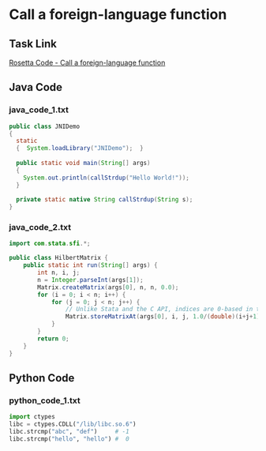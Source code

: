 # Call a foreign-language function

## Task Link
[Rosetta Code - Call a foreign-language function](https://rosettacode.org/wiki/Call_a_foreign-language_function)

## Java Code
### java_code_1.txt
```java
public class JNIDemo
{
  static
  {  System.loadLibrary("JNIDemo");  }
  
  public static void main(String[] args)
  {
    System.out.println(callStrdup("Hello World!"));
  }
  
  private static native String callStrdup(String s);
}

```

### java_code_2.txt
```java
import com.stata.sfi.*;

public class HilbertMatrix {
    public static int run(String[] args) {
        int n, i, j;
        n = Integer.parseInt(args[1]);
        Matrix.createMatrix(args[0], n, n, 0.0);
        for (i = 0; i < n; i++) {
            for (j = 0; j < n; j++) {
                // Unlike Stata and the C API, indices are 0-based in the Java API.
                Matrix.storeMatrixAt(args[0], i, j, 1.0/(double)(i+j+1));
            }
        }
        return 0;
    }
}

```

## Python Code
### python_code_1.txt
```python
import ctypes
libc = ctypes.CDLL("/lib/libc.so.6")
libc.strcmp("abc", "def")     # -1
libc.strcmp("hello", "hello") #  0

```

